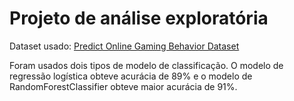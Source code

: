 # Projeto de análise exploratória  

Dataset usado: [Predict Online Gaming Behavior Dataset]( https://www.kaggle.com/datasets/rabieelkharoua/predict-online-gaming-behavior-dataset/data ) 

Foram usados dois tipos de modelo de classificação. O modelo de regressão logística obteve acurácia de 89% e o modelo de RandomForestClassifier obteve maior acurácia de 91%. 
